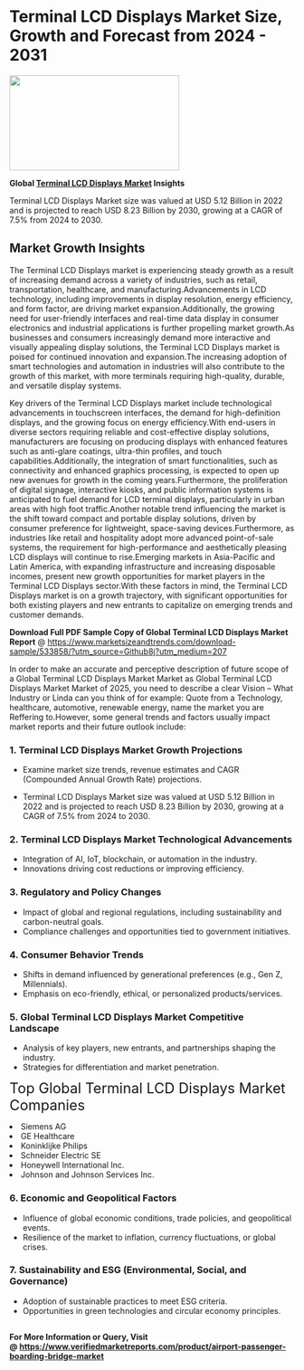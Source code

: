 <H1>Terminal LCD Displays Market Size, Growth and Forecast from 2024 - 2031</H1><img class="aligncenter size-medium wp-image-584254" src="https://thirdeyenews.in/wp-content/uploads/2024/09/Global-Market-Research-300x168.jpeg" alt="" width="300" height="168" /><p><strong>Global&nbsp;<a href="https://www.marketsizeandtrends.com/download-sample/533858/?utm_source=Github8j?utm_medium=207">Terminal LCD Displays Market</a> Insights</strong></p><p>Terminal LCD Displays Market size was valued at USD 5.12 Billion in 2022 and is projected to reach USD 8.23 Billion by 2030, growing at a CAGR of 7.5% from 2024 to 2030.</p><p><h2>Market Growth Insights</h2> <p>The Terminal LCD Displays market is experiencing steady growth as a result of increasing demand across a variety of industries, such as retail, transportation, healthcare, and manufacturing.Advancements in LCD technology, including improvements in display resolution, energy efficiency, and form factor, are driving market expansion.Additionally, the growing need for user-friendly interfaces and real-time data display in consumer electronics and industrial applications is further propelling market growth.As businesses and consumers increasingly demand more interactive and visually appealing display solutions, the Terminal LCD Displays market is poised for continued innovation and expansion.The increasing adoption of smart technologies and automation in industries will also contribute to the growth of this market, with more terminals requiring high-quality, durable, and versatile display systems.</p> <p>Key drivers of the Terminal LCD Displays market include technological advancements in touchscreen interfaces, the demand for high-definition displays, and the growing focus on energy efficiency.With end-users in diverse sectors requiring reliable and cost-effective display solutions, manufacturers are focusing on producing displays with enhanced features such as anti-glare coatings, ultra-thin profiles, and touch capabilities.Additionally, the integration of smart functionalities, such as connectivity and enhanced graphics processing, is expected to open up new avenues for growth in the coming years.Furthermore, the proliferation of digital signage, interactive kiosks, and public information systems is anticipated to fuel demand for LCD terminal displays, particularly in urban areas with high foot traffic.Another notable trend influencing the market is the shift toward compact and portable display solutions, driven by consumer preference for lightweight, space-saving devices.Furthermore, as industries like retail and hospitality adopt more advanced point-of-sale systems, the requirement for high-performance and aesthetically pleasing LCD displays will continue to rise.Emerging markets in Asia-Pacific and Latin America, with expanding infrastructure and increasing disposable incomes, present new growth opportunities for market players in the Terminal LCD Displays sector.With these factors in mind, the Terminal LCD Displays market is on a growth trajectory, with significant opportunities for both existing players and new entrants to capitalize on emerging trends and customer demands.</p> <p><span class=""><strong>Download Full PDF Sample Copy of Global Terminal LCD Displays Market Report</strong> @ <a href="https://www.marketsizeandtrends.com/download-sample/533858/?utm_source=Github8j?utm_medium=207" target="_blank">https://www.marketsizeandtrends.com/download-sample/533858/?utm_source=Github8j?utm_medium=207</a></span></p><p>In order to make an accurate and perceptive description of future scope of a Global&nbsp;Terminal LCD Displays Market Market as Global&nbsp;Terminal LCD Displays Market Market of 2025, you need to describe a clear Vision &ndash; What Industry or Linda can you think of for example: Quote from a Technology, healthcare, automotive, renewable energy, name the market you are Reffering to.However, some general trends and factors usually impact market reports and their future outlook include:</p><h3>1.&nbsp;<strong>Terminal LCD Displays Market Growth Projections</strong></h3><ul><li>Examine market size trends, revenue estimates and CAGR (Compounded Annual Growth Rate) projections.</li><li><p>Terminal LCD Displays Market size was valued at USD 5.12 Billion in 2022 and is projected to reach USD 8.23 Billion by 2030, growing at a CAGR of 7.5% from 2024 to 2030.</p></li></ul><h3>2.&nbsp;<strong>Terminal LCD Displays Market Technological Advancements</strong></h3><ul><li>Integration of AI, IoT, blockchain, or automation in the industry.</li><li>Innovations driving cost reductions or improving efficiency.</li></ul><h3>3.&nbsp;<strong>Regulatory and Policy Changes</strong></h3><ul><li>Impact of global and regional regulations, including sustainability and carbon-neutral goals.</li><li>Compliance challenges and opportunities tied to government initiatives.</li></ul><h3>4.&nbsp;<strong>Consumer Behavior Trends</strong></h3><ul><li>Shifts in demand influenced by generational preferences (e.g., Gen Z, Millennials).</li><li>Emphasis on eco-friendly, ethical, or personalized products/services.</li></ul><h3>5.&nbsp;<strong>Global Terminal LCD Displays Market Competitive Landscape</strong></h3><ul><li>Analysis of key players, new entrants, and partnerships shaping the industry.</li><li>Strategies for differentiation and market penetration.</li></ul><p data-pm-slice="1 1 []"><span style="color: inherit; font-family: inherit; font-size: 25px;">Top Global Terminal LCD Displays Market Companies</span></p><div class="" data-test-id=""><p><li>Siemens AG</li><li> GE Healthcare</li><li> Koninklijke Philips</li><li> Schneider Electric SE</li><li> Honeywell International Inc.</li><li> Johnson and Johnson Services Inc.</li></p></div><h3>6.&nbsp;<strong>Economic and Geopolitical Factors</strong></h3><ul><li>Influence of global economic conditions, trade policies, and geopolitical events.</li><li>Resilience of the market to inflation, currency fluctuations, or global crises.</li></ul><h3>7.&nbsp;<strong>Sustainability and ESG (Environmental, Social, and Governance)</strong></h3><ul><li>Adoption of sustainable practices to meet ESG criteria.</li><li>Opportunities in green technologies and circular economy principles.</li></ul><h2><strong style="font-size: 14px;">For More Information or Query, Visit @&nbsp;</strong><a style="background-color: #ffffff; font-size: 14px;" href="https://www.marketsizeandtrends.com/report/terminal-lcd-displays-market/" target="_blank">https://www.verifiedmarketreports.com/product/airport-passenger-boarding-bridge-market</a></h2>